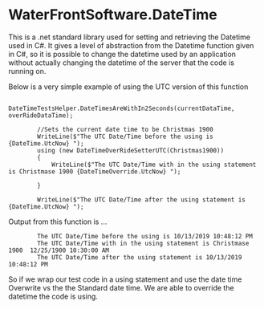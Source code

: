 # WaterFrontSoftware.DateTime
This is a .net standard library used for setting and retrieving the Datetime used in C#. It gives a level of abstraction from the Datetime function given in C#, so it is possible to change the datetime used by an application without actually changing the datetime of the server that the code is running on. 

Below is a very simple example of using the UTC version of this function

             DateTimeTestsHelper.DateTimesAreWithIn2Seconds(currentDataTime, overRideDataTime);

            //Sets the current date time to be Christmas 1900
            WriteLine($"The UTC Date/Time before the using is {DateTime.UtcNow} ");
            using (new DateTimeOverRideSetterUTC(Christmas1900))
            {
                WriteLine($"The UTC Date/Time with in the using statement is Christmase 1900 {DateTimeOverride.UtcNow} ");
               
            }

            WriteLine($"The UTC Date/Time after the using statement is {DateTime.UtcNow} ");

Output from this function is ...
            
            The UTC Date/Time before the using is 10/13/2019 10:48:12 PM 
            The UTC Date/Time with in the using statement is Christmase 1900  12/25/1900 10:30:00 AM 
            The UTC Date/Time after the using statement is 10/13/2019 10:48:12 PM 

So if we wrap our test code in a using statement  and use the date time Overwrite vs the the Standard date time. We are able to override the datetime the code is using.


